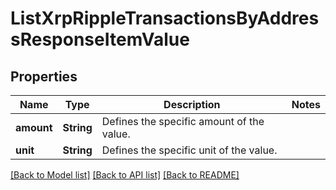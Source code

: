 # ListXrpRippleTransactionsByAddressResponseItemValue

## Properties

Name | Type | Description | Notes
------------ | ------------- | ------------- | -------------
**amount** | **String** | Defines the specific amount of the value. | 
**unit** | **String** | Defines the specific unit of the value. | 

[[Back to Model list]](../README.md#documentation-for-models) [[Back to API list]](../README.md#documentation-for-api-endpoints) [[Back to README]](../README.md)


